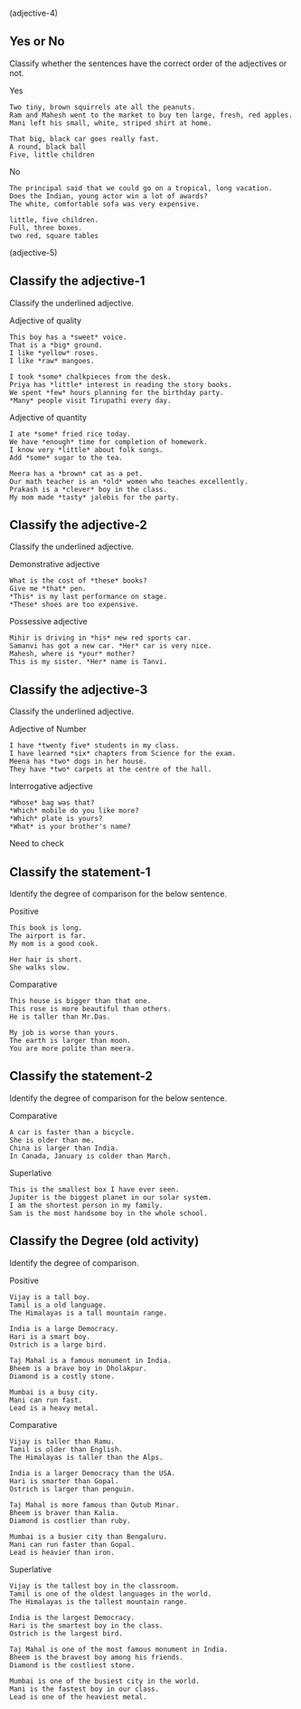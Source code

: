(adjective-4)

## Yes or No

Classify whether the sentences have the correct order of the adjectives or not.

Yes

```
Two tiny, brown squirrels ate all the peanuts.
Ram and Mahesh went to the market to buy ten large, fresh, red apples.
Mani left his small, white, striped shirt at home.

That big, black car goes really fast.
A round, black ball
Five, little children

```

No

```
The principal said that we could go on a tropical, long vacation.
Does the Indian, young actor win a lot of awards?
The white, comfortable sofa was very expensive.

little, five children.
Full, three boxes.
two red, square tables
```

(adjective-5)

## Classify the adjective-1

Classify the underlined adjective.

Adjective of quality

```
This boy has a *sweet* voice.
That is a *big* ground.
I like *yellow* roses.
I like *raw* mangoes.

I took *some* chalkpieces from the desk.
Priya has *little* interest in reading the story books.
We spent *few* hours planning for the birthday party.
*Many* people visit Tirupathi every day.
```

Adjective of quantity

```
I ate *some* fried rice today.
We have *enough* time for completion of homework.
I know very *little* about folk songs.
Add *some* sugar to the tea.

Meera has a *brown* cat as a pet.
Our math teacher is an *old* women who teaches excellently.
Prakash is a *clever* boy in the class.
My mom made *tasty* jalebis for the party.
```

## Classify the adjective-2

Classify the underlined adjective.

Demonstrative adjective

```
What is the cost of *these* books?
Give me *that* pen.
*This* is my last performance on stage.
*These* shoes are too expensive.
```

Possessive adjective

```
Mihir is driving in *his* new red sports car.
Samanvi has got a new car. *Her* car is very nice.
Mahesh, where is *your* mother?
This is my sister. *Her* name is Tanvi.
```

## Classify the adjective-3

Classify the underlined adjective.

Adjective of Number

```
I have *twenty five* students in my class.
I have learned *six* chapters from Science for the exam.
Meena has *two* dogs in her house.
They have *two* carpets at the centre of the hall.
```

Interrogative adjective

```
*Whose* bag was that?
*Which* mobile do you like more?
*Which* plate is yours?
*What* is your brother's name?
```


Need to check




## Classify the statement-1

Identify the degree of comparison for the below sentence.

Positive

```
This book is long.
The airport is far.
My mom is a good cook.

Her hair is short.
She walks slow.
```

Comparative

```
This house is bigger than that one.
This rose is more beautiful than others.
He is taller than Mr.Das.

My job is worse than yours.
The earth is larger than moon.
You are more polite than meera.
```

## Classify the statement-2

Identify the degree of comparison for the below sentence.

Comparative

```
A car is faster than a bicycle.
She is older than me.
China is larger than India.
In Canada, January is colder than March.
```

Superlative

```
This is the smallest box I have ever seen.
Jupiter is the biggest planet in our solar system.
I am the shortest person in my family.
Sam is the most handsome boy in the whole school.
```

## Classify the Degree (old activity)

Identify the degree of comparison.

Positive

```
Vijay is a tall boy.
Tamil is a old language.
The Himalayas is a tall mountain range.

India is a large Democracy.
Hari is a smart boy.
Ostrich is a large bird.

Taj Mahal is a famous monument in India.
Bheem is a brave boy in Dholakpur.
Diamond is a costly stone.

Mumbai is a busy city.
Mani can run fast.
Lead is a heavy metal.
```

Comparative

```
Vijay is taller than Ramu.
Tamil is older than English.
The Himalayas is taller than the Alps.

India is a larger Democracy than the USA.
Hari is smarter than Gopal.
Ostrich is larger than penguin.

Taj Mahal is more famous than Qutub Minar.
Bheem is braver than Kalia.
Diamond is costlier than ruby.

Mumbai is a busier city than Bengaluru.
Mani can run faster than Gopal.
Lead is heavier than iron.
```

Superlative

```
Vijay is the tallest boy in the classroom.
Tamil is one of the oldest languages in the world.
The Himalayas is the tallest mountain range.

India is the largest Democracy.
Hari is the smartest boy in the class.
Ostrich is the largest bird.

Taj Mahal is one of the most famous monument in India.
Bheem is the bravest boy among his friends.
Diamond is the costliest stone.

Mumbai is one of the busiest city in the world.
Mani is the fastest boy in our class.
Lead is one of the heaviest metal.
```
